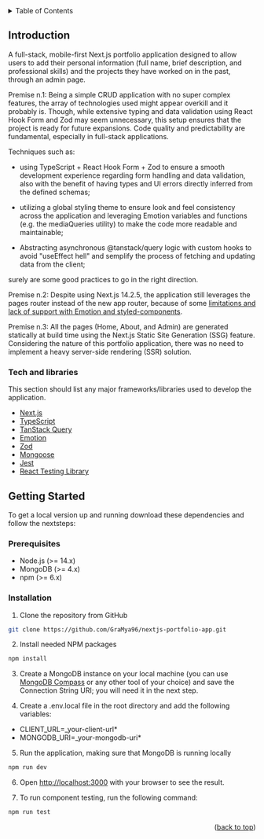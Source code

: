 <!-- TABLE OF CONTENTS -->
<details id="table">
  <summary>Table of Contents</summary>
  <ol>
    <li>
      <a href="#introduction">Introduction</a>
      <ul>
        <li><a href="#tech-and-libraries">Technologies and libraries</a></li>
      </ul>
    </li>
    <li>
      <a href="#getting-started">Getting Started</a>
      <ul>
        <li><a href="#prerequisites">Prerequisites</a></li>
        <li><a href="#installation">Installation</a></li>
      </ul>
    </li>
  </ol>
</details>

<!-- ABOUT THE PROJECT -->

## Introduction

A full-stack, mobile-first Next.js portfolio application designed to allow users to add their personal information (full name, brief description, and professional skills) and the projects they have worked on in the past, through an admin page.

Premise n.1: Being a simple CRUD application with no super complex features, the array of technologies used might appear overkill and it probably is. Though, while extensive typing and data validation using React Hook Form and Zod may seem unnecessary, this setup ensures that the project is ready for future expansions. Code quality and predictability are fundamental, especially in full-stack applications.

Techniques such as:

- using TypeScript + React Hook Form + Zod to ensure a smooth development experience regarding form handling and data validation, also with the benefit of having types and UI errors directly inferred from the defined schemas;

- utilizing a global styling theme to ensure look and feel consistency across the application and leveraging Emotion variables and functions (e.g. the mediaQueries utility) to make the code more readable and maintainable;

- Abstracting asynchronous @tanstack/query logic with custom hooks to avoid "useEffect hell" and semplify the process of fetching and updating data from the client;

surely are some good practices to go in the right direction.

Premise n.2:
Despite using Next.js 14.2.5, the application still leverages the pages router instead of the new app router, because of some <a href="https://nextjs.org/docs/app/building-your-application/styling/css-in-js">limitations and lack of support with Emotion and styled-components</a>.

Premise n.3: All the pages (Home, About, and Admin) are generated
statically at build time using the Next.js Static Site Generation (SSG) feature. Considering the nature of this portfolio application, there was no need to implement a heavy server-side rendering (SSR) solution.

### Tech and libraries

This section should list any major frameworks/libraries used to develop the application.

- <a href="https://nextjs.org/">Next.js</a>
- <a href="https://www.typescriptlang.org/">TypeScript</a>
- <a href="https://tanstack.com/query/v4/docs/react/overview">TanStack Query</a>
- <a href="https://emotion.sh/docs/introduction">Emotion</a>
- <a href="https://zod.dev/">Zod</a>
- <a href="https://mongoosejs.com/">Mongoose</a>
- <a href="https://jestjs.io/">Jest</a>
- <a href="https://testing-library.com/docs/react-testing-library/intro/">React Testing Library</a>

<!-- GETTING STARTED -->

## Getting Started

To get a local version up and running download these dependencies and follow the nextsteps:

### Prerequisites

- Node.js (>= 14.x)
- MongoDB (>= 4.x)
- npm (>= 6.x)

### Installation

1. Clone the repository from GitHub

```sh
git clone https://github.com/GraMya96/nextjs-portfolio-app.git
```

2. Install needed NPM packages

```sh
npm install
```

3. Create a MongoDB instance on your local machine (you can use <a href="https://www.mongodb.com/try/download/community">MongoDB Compass</a> or any other tool of your choice) and save the Connection String URI; you will need it in the next step.

4. Create a .env.local file in the root directory and add the following variables:

- CLIENT_URL=\_your-client-url\*
- MONGODB_URI=\_your-mongodb-uri\*

5. Run the application, making sure that MongoDB is running locally

```sh
npm run dev
```

6. Open [http://localhost:3000](http://localhost:3000) with your browser to see the result.

7. To run component testing, run the following command:

```sh
npm run test
```

<p align="right">(<a href="#table">back to top</a>)</p>
